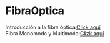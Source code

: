 # FibraOptica

 Introducción a la fibra óptica:[Click aquí](https://thefoa.org/ESP/Introduccion.htm)  
Fibra Monomodo y Multimodo:[Clizk aquí](https://thefoa.org/ESP/Fibra_optica.htm)
